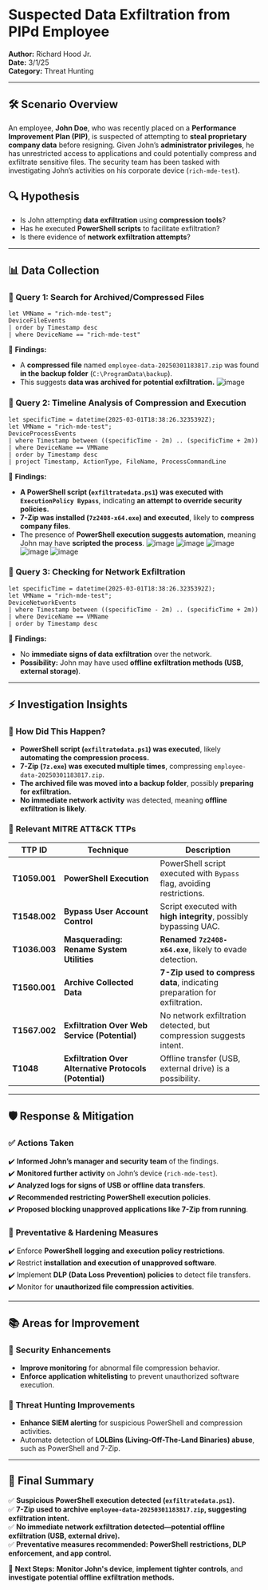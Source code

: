 # Suspected Data Exfiltration from PIPd Employee

**Author:** Richard Hood Jr.  
**Date:** 3/1/25  
**Category:** Threat Hunting  

---

## 🛠️ Scenario Overview
An employee, **John Doe**, who was recently placed on a **Performance Improvement Plan (PIP)**, is suspected of attempting to **steal proprietary company data** before resigning. Given John’s **administrator privileges**, he has unrestricted access to applications and could potentially compress and exfiltrate sensitive files. The security team has been tasked with investigating John’s activities on his corporate device (`rich-mde-test`).

## 🔍 Hypothesis
- Is John attempting **data exfiltration** using **compression tools**?
- Has he executed **PowerShell scripts** to facilitate exfiltration?
- Is there evidence of **network exfiltration attempts**?

---

## 📊 Data Collection

### 📝 Query 1: Search for Archived/Compressed Files
```kql
let VMName = "rich-mde-test";
DeviceFileEvents
| order by Timestamp desc
| where DeviceName == "rich-mde-test"
```
🧐 **Findings:**
- A **compressed file** named `employee-data-20250301183817.zip` was found **in the backup folder** (`C:\ProgramData\backup`).
- This suggests **data was archived for potential exfiltration.**
![image](https://github.com/user-attachments/assets/62205244-201d-47ae-bf73-9cfd59177bf2)

### 📝 Query 2: Timeline Analysis of Compression and Execution
```kql
let specificTime = datetime(2025-03-01T18:38:26.3235392Z);
let VMName = "rich-mde-test";
DeviceProcessEvents
| where Timestamp between ((specificTime - 2m) .. (specificTime + 2m))
| where DeviceName == VMName
| order by Timestamp desc
| project Timestamp, ActionType, FileName, ProcessCommandLine
```
🧐 **Findings:**
- **A PowerShell script (`exfiltratedata.ps1`) was executed with `ExecutionPolicy Bypass`**, indicating **an attempt to override security policies.**
- **7-Zip was installed (`7z2408-x64.exe`) and executed**, likely to **compress company files**.
- The presence of **PowerShell execution suggests automation**, meaning John may have **scripted the process**.
![image](https://github.com/user-attachments/assets/a5997439-62f4-4404-848a-92cfb89ffb5b)
![image](https://github.com/user-attachments/assets/cd95dd06-c3e2-4dcf-9078-eb8a3c8bb421)
![image](https://github.com/user-attachments/assets/2c1d71dc-7a76-4708-876d-2315ba20b655)
![image](https://github.com/user-attachments/assets/09977912-9f27-45e2-b695-afffcf8ee7f5)
![image](https://github.com/user-attachments/assets/fbacf967-9c1b-4c3b-b00c-c199a9c06f26)

### 📝 Query 3: Checking for Network Exfiltration
```kql
let specificTime = datetime(2025-03-01T18:38:26.3235392Z);
let VMName = "rich-mde-test";
DeviceNetworkEvents
| where Timestamp between ((specificTime - 2m) .. (specificTime + 2m))
| where DeviceName == VMName
| order by Timestamp desc
```
🧐 **Findings:**
- No **immediate signs of data exfiltration** over the network.
- **Possibility:** John may have used **offline exfiltration methods (USB, external storage)**.

---

## ⚡ Investigation Insights

### 🔎 How Did This Happen?
- **PowerShell script (`exfiltratedata.ps1`) was executed**, likely **automating the compression process.**
- **7-Zip (`7z.exe`) was executed multiple times**, compressing `employee-data-20250301183817.zip`.
- **The archived file was moved into a backup folder**, possibly **preparing for exfiltration.**
- **No immediate network activity** was detected, meaning **offline exfiltration is likely**.

### 🔎 **Relevant MITRE ATT&CK TTPs**
| **TTP ID** | **Technique** | **Description** |
|------------|--------------|----------------|
| **T1059.001** | **PowerShell Execution** | PowerShell script executed with `Bypass` flag, avoiding restrictions. |
| **T1548.002** | **Bypass User Account Control** | Script executed with **high integrity**, possibly bypassing UAC. |
| **T1036.003** | **Masquerading: Rename System Utilities** | **Renamed `7z2408-x64.exe`**, likely to evade detection. |
| **T1560.001** | **Archive Collected Data** | **7-Zip used to compress data**, indicating preparation for exfiltration. |
| **T1567.002** | **Exfiltration Over Web Service (Potential)** | No network exfiltration detected, but compression suggests intent. |
| **T1048** | **Exfiltration Over Alternative Protocols (Potential)** | Offline transfer (USB, external drive) is a possibility. |

---

## 🛡️ Response & Mitigation

### ✅ **Actions Taken**
✔️ **Informed John’s manager and security team** of the findings.  
✔️ **Monitored further activity** on John’s device (`rich-mde-test`).  
✔️ **Analyzed logs for signs of USB or offline data transfers**.  
✔️ **Recommended restricting PowerShell execution policies**.  
✔️ **Proposed blocking unapproved applications like 7-Zip from running**.  

### 🔹 **Preventative & Hardening Measures**
✔️ Enforce **PowerShell logging and execution policy restrictions**.  
✔️ Restrict **installation and execution of unapproved software**.  
✔️ Implement **DLP (Data Loss Prevention) policies** to detect file transfers.  
✔️ Monitor for **unauthorized file compression activities**.  

---

## 📚 Areas for Improvement

### 🔹 **Security Enhancements**
- **Improve monitoring** for abnormal file compression behavior.  
- **Enforce application whitelisting** to prevent unauthorized software execution.  

### 🔹 **Threat Hunting Improvements**
- **Enhance SIEM alerting** for suspicious PowerShell and compression activities.  
- Automate detection of **LOLBins (Living-Off-The-Land Binaries) abuse**, such as PowerShell and 7-Zip.  

---

## 📖 Final Summary
✅ **Suspicious PowerShell execution detected (`exfiltratedata.ps1`).**  
✅ **7-Zip used to archive `employee-data-20250301183817.zip`, suggesting exfiltration intent.**  
✅ **No immediate network exfiltration detected—potential offline exfiltration (USB, external drive).**  
✅ **Preventative measures recommended: PowerShell restrictions, DLP enforcement, and app control.**  

🔐 **Next Steps:** **Monitor John's device**, **implement tighter controls**, and **investigate potential offline exfiltration methods.**  
